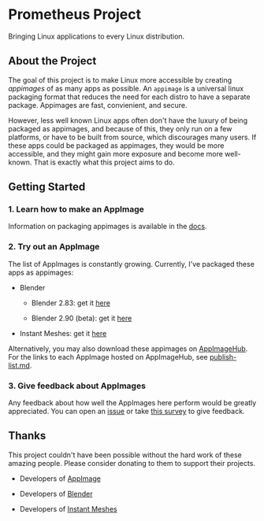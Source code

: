 # Prometheus Project

 Bringing Linux applications to every Linux distribution.

## About the Project

The goal of this project is to make Linux more accessible by creating *appimages* of as many apps as possible. An `appimage` is a universal linux packaging format that reduces the need for each distro to have a separate package. Appimages are fast, convienient, and secure. 

However, less well known Linux apps often don't have the luxury of being packaged as appimages, and because of this, they only run on a few platforms, or have to be built from source, which discourages many users. If these apps could be packaged as appimages, they would be more accessible, and they might gain more exposure and become more well-known. That is exactly what this project aims to do.

## Getting Started

### 1. Learn how to make an AppImage

Information on packaging appimages is available in the [docs](./docs/Introduction.md). 

### 2. Try out an AppImage

The list of AppImages is constantly growing. Currently, I've packaged these apps as appimages:

* Blender

    * Blender 2.83: get it [here](https://github.com/Songtech-0912/Prometheus-Project/releases/tag/v1.0-beta)

    * Blender 2.90 (beta): get it [here](https://github.com/Songtech-0912/Prometheus-Project/releases/tag/v1.0-beta)

* Instant Meshes: get it [here](https://github.com/Songtech-0912/Prometheus-Project/releases/tag/v1.0-beta.2)

Alternatively, you may also download these appimages on [AppImageHub](#). For the links to each AppImage hosted on AppImageHub, see [publish-list.md](#).

### 3. Give feedback about AppImages

Any feedback about how well the AppImages here perform would be greatly appreciated. You can open an [issue](https://github.com/Songtech-0912/Prometheus-Project/issues) or take [this survey](https://yuxuansong419407.typeform.com/to/f09PivNq)  to give feedback.

## Thanks

This project couldn't have been possible without the hard work of these amazing people. Please consider donating to them to support their projects.

* Developers of [AppImage](https://appimage.org/)

* Developers of [Blender](https://www.blender.org/) 

* Developers of [Instant Meshes](https://github.com/wjakob/instant-meshes)
